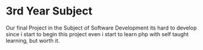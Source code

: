 # 3rd Year Subject

Our final Project in the Subject of Software Development
its hard to develop since i start to begin this project even i start to learn php with self taught learning, but worth it.
